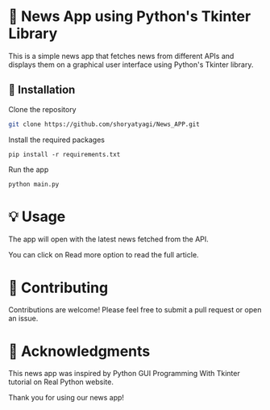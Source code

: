 
# 📰 News App using Python's Tkinter Library

This is a simple news app that fetches news from different APIs and displays them on a graphical user interface using Python's Tkinter library.

## 🚀 Installation

Clone the repository

```bash
git clone https://github.com/shoryatyagi/News_APP.git
```

Install the required packages 
```
pip install -r requirements.txt
```
Run the app 
```bash
python main.py
 ```

# 💡 Usage
The app will open with the latest news fetched from the API.

You can click on Read more option to read the full article.

# 🤝 Contributing
Contributions are welcome! Please feel free to submit a pull request or open an issue.

# 🙏 Acknowledgments
This news app was inspired by Python GUI Programming With Tkinter tutorial on Real Python website.

Thank you for using our news app!

